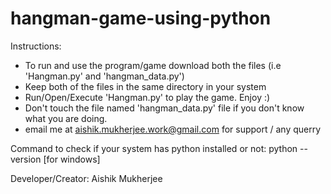 # hangman-game-using-python
Instructions:
- To run and use the program/game download both the files (i.e 'Hangman.py' and 'hangman_data.py')
- Keep both of the files in the same directory in your system
- Run/Open/Execute 'Hangman.py' to play the game. Enjoy :)
- Don't touch the file named 'hangman_data.py' file if you don't know what you are doing.
- email me at aishik.mukherjee.work@gmail.com for support / any querry

Command to check if your system has python installed or not: python --version [for windows]
  
Developer/Creator: Aishik Mukherjee
